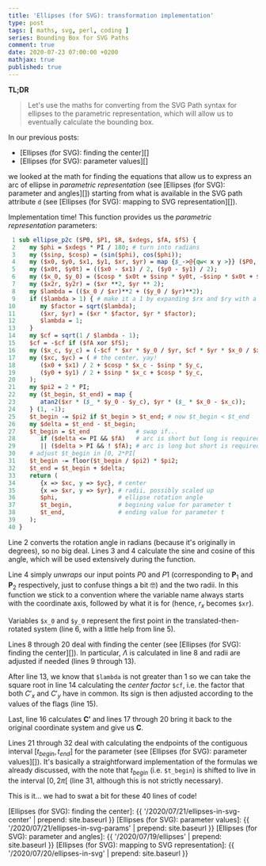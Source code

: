 ```yaml
---
title: 'Ellipses (for SVG): transformation implementation'
type: post
tags: [ maths, svg, perl, coding ]
series: Bounding Box for SVG Paths
comment: true
date: 2020-07-23 07:00:00 +0200
mathjax: true
published: true
---
```


**TL;DR**

> Let's use the maths for converting from the SVG Path syntax for
> ellipses to the parametric representation, which will allow us to
> eventually calculate the bounding box.

In our previous posts:

- [Ellipses (for SVG): finding the center][]
- [Ellipses (for SVG): parameter values][]

we looked at the math for finding the equations that allow us to express
an arc of ellipse in *parametric representation* (see [Ellipses (for
SVG): parameter and angles][]) starting from what is available in the
SVG path attribute `d` (see [Ellipses (for SVG): mapping to SVG
representation][]).

Implementation time! This function provides us the *parametric
representation* parameters:

```perl
 1 sub ellipse_p2c ($P0, $P1, $R, $xdegs, $fA, $fS) {
 2    my $phi = $xdegs * PI / 180; # turn into radians
 3    my ($sinp, $cosp) = (sin($phi), cos($phi));
 4    my ($x0, $y0, $x1, $y1, $xr, $yr) = map {$_->@{qw< x y >}} ($P0, $P1, $R);
 5    my ($x0t, $y0t) = (($x0 - $x1) / 2, ($y0 - $y1) / 2);
 6    my ($x_0, $y_0) = ($cosp * $x0t + $sinp * $y0t, -$sinp * $x0t + $cosp * $y0t);
 7    my ($x2r, $y2r) = ($xr **2, $yr ** 2);
 8    my $lambda = (($x_0 / $xr)**2 + ($y_0 / $yr)**2);
 9    if ($lambda > 1) { # make it a 1 by expanding $rx and $ry with a factor
10       my $factor = sqrt($lambda);
11       ($xr, $yr) = ($xr * $factor, $yr * $factor);
12       $lambda = 1;
13    }
14    my $cf = sqrt(1 / $lambda - 1);
15    $cf = -$cf if ($fA xor $fS);
16    my ($x_c, $y_c) = (-$cf * $xr * $y_0 / $yr, $cf * $yr * $x_0 / $xr);
17    my ($xc, $yc) = ( # the center, yay!
18       ($x0 + $x1) / 2 + $cosp * $x_c - $sinp * $y_c,
19       ($y0 + $y1) / 2 + $sinp * $x_c + $cosp * $y_c,
20    );
21    my $pi2 = 2 * PI;
22    my ($t_begin, $t_end) = map {
23       atan2($xr * ($_ * $y_0 - $y_c), $yr * ($_ * $x_0 - $x_c));
24    } (1, -1);
25    $t_begin -= $pi2 if $t_begin > $t_end; # now $t_begin < $t_end
26    my $delta = $t_end - $t_begin;
27    $t_begin = $t_end             # swap if...
28       if ($delta <= PI && $fA)   # arc is short but long is required
29       || ($delta > PI && ! $fA); # arc is long but short is required
30    # adjust $t_begin in [0, 2*PI[
31    $t_begin -= floor($t_begin / $pi2) * $pi2;
32    $t_end = $t_begin + $delta;
33    return (
34       {x => $xc, y => $yc}, # center
35       {x => $xr, y => $yr}, # radii, possibly scaled up
36       $phi,                 # ellipse rotation angle
37       $t_begin,             # begining value for parameter t
38       $t_end,               # ending value for parameter t
39    );
40 }
```

Line 2 converts the rotation angle in radians (because it's originally
in degrees), so no big deal. Lines 3 and 4 calculate the sine and cosine
of this angle, which will be used extensively during the function.

Line 4 simply *unwraps* our input points $P0$ and $P1$ (corresponding to
$\mathbf{P}_1$ and $\mathbf{P}_2$ respectively, just to confuse things a
bit 🤓) and the two radii. In this function we stick to a convention
where the variable name always starts with the coordinate axis, followed
by what it is for (hence, $r_x$ becomes `$xr`).

Variables `$x_0` and `$y_0` represent the first point in the
translated-then-rotated system (line 6, with a little help from line 5).

Lines 8 through 20 deal with finding the center (see [Ellipses (for
SVG): finding the center][]). In particular, $\Lambda$ is calculated in
line 8 and radii are adjusted if needed (lines 9 through 13).

After line 13, we know that `$lambda` is not greater than $1$ so we can
take the square root in line 14 calculating the *center factor* `$cf`,
i.e. the factor that both $C'_x$ and $C'_y$ have in common. Its sign is
then adjusted according to the values of the flags (line 15).

Last, line 16 calculates $\mathbf{C'}$ and lines 17 through 20 bring it
back to the original coordinate system and give us $\mathbf{C}$.

Lines 21 through 32 deal with calculating the endpoints of the
contiguous interval $[t_{begin}, t_{end}]$ for the parameter (see
[Ellipses (for SVG): parameter values][]). It's basically a
straightforward implementation of the formulas we already discussed,
with the note that $t_{begin}$ (i.e. `$t_begin`) is shifted to live in
the interval $[0, 2\pi[$ (line 31, although this is not strictly
necessary).

This is it... we had to swat a bit for these 40 lines of code!

[Ellipses (for SVG): finding the center]: {{ '/2020/07/21/ellipses-in-svg-center' | prepend: site.baseurl }}
[Ellipses (for SVG): parameter values]: {{ '/2020/07/21/ellipses-in-svg-params' | prepend: site.baseurl }}
[Ellipses (for SVG): parameter and angles]: {{ '/2020/07/19/ellipses' | prepend: site.baseurl }}
[Ellipses (for SVG): mapping to SVG representation]: {{ '/2020/07/20/ellipses-in-svg' | prepend: site.baseurl }}
